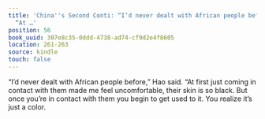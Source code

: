 ```yaml
---
title: 'China''s Second Conti: “I’d never dealt with African people before,” Hao said.
  “At …'
position: 56
book_uuid: 307e8c35-0ddd-4738-ad74-cf9d2e4f8605
location: 261-263
source: kindle
touch: false
---
```


“I’d never dealt with African people before,” Hao said. “At first just coming in contact with them made me feel uncomfortable, their skin is so black. But once you’re in contact with them you begin to get used to it. You realize it’s just a color.